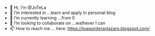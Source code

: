 - 👋 Hi, I’m @JoTeLa
- 👀 I’m interested in ...learn and apply in personal blog
- 🌱 I’m currently learning ...from 0
- 💞️ I’m looking to collaborate on ...wathever I can
- 📫 How to reach me ... here: https://joaquinteranlazaro.blogspot.com/

<!---
JoTeLa/JoTeLa is a ✨ special ✨ repository because its `README.md` (this file) appears on your GitHub profile.
You can click the Preview link to take a look at your changes.
--->
